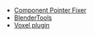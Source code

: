 
- [Component Pointer Fixer](https://github.com/Duroxxigar/ComponentPointerFixer)
- [BlenderTools](https://github.com/poly-hammer/BlenderTools)
- [Voxel plugin](https://voxelplugin.com/)

